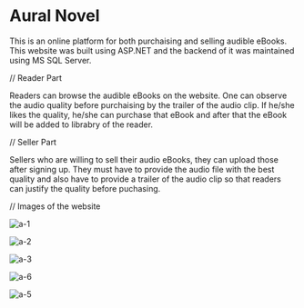 # Aural Novel

This is an online platform for both purchaising and selling audible eBooks. This website was built using ASP.NET and the backend of it was maintained using MS SQL Server.

// Reader Part

Readers can browse the audible eBooks on the website. One can observe the audio quality before purchaising by the trailer of the audio clip. If he/she likes the quality, he/she can purchase that eBook and after that the eBook will be added to librabry of the reader.

// Seller Part

Sellers who are willing to sell their audio eBooks, they can upload those after signing up. They must have to provide the audio file with the best quality and also have to provide a trailer of the audio clip so that readers can justify the quality before puchasing.

// Images of the website

![a-1](https://github.com/Syedz68/Aural-Novel/assets/107263740/7dd7801e-19a5-452b-b6c1-098ddc10cac7)

![a-2](https://github.com/Syedz68/Aural-Novel/assets/107263740/7d88a9e3-f926-45d7-8a65-5526cef509ba)

![a-3](https://github.com/Syedz68/Aural-Novel/assets/107263740/9f28ac15-9c08-4e71-87cc-1f553797b4a8)

![a-6](https://github.com/Syedz68/Aural-Novel/assets/107263740/bc581bcc-b725-456c-81fc-c3d61cf032cc)

![a-5](https://github.com/Syedz68/Aural-Novel/assets/107263740/43b97164-07a7-47d5-afa2-13090dc070ec)
